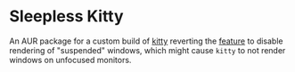 # Sleepless Kitty

An AUR package for a custom build of [kitty](https://github.com/kovidgoyal/kitty) reverting the [feature](https://github.com/kovidgoyal/kitty/commit/849dcd424db630dcac345874d2bc3665f04276c1) to disable rendering of "suspended" windows, which might cause `kitty` to not render windows on unfocused monitors.
